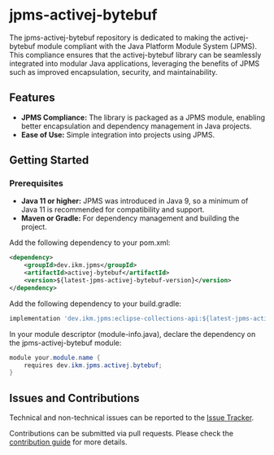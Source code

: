 # jpms-activej-bytebuf
The jpms-activej-bytebuf repository is dedicated to making the activej-bytebuf module compliant with the Java Platform Module System (JPMS). This compliance ensures that the activej-bytebuf library can be seamlessly integrated into modular Java applications, leveraging the benefits of JPMS such as improved encapsulation, security, and maintainability.

## Features

* **JPMS Compliance:** The library is packaged as a JPMS module, enabling better encapsulation and dependency management in Java projects.
* **Ease of Use:** Simple integration into projects using JPMS.

## Getting Started
### Prerequisites

* **Java 11 or higher:** JPMS was introduced in Java 9, so a minimum of Java 11 is recommended for compatibility and support.
* **Maven or Gradle:** For dependency management and building the project.

Add the following dependency to your pom.xml:
```xml
<dependency>
    <groupId>dev.ikm.jpms</groupId>
	<artifactId>activej-bytebuf</artifactId>
    <version>${latest-jpms-activej-bytebuf-version}</version>
</dependency>
```

Add the following dependency to your build.gradle:
```groovy
implementation 'dev.ikm.jpms:eclipse-collections-api:${latest-jpms-activej-bytebuf-version}'
```

In your module descriptor (module-info.java), declare the dependency on the jpms-activej-bytebuf module:

```java
module your.module.name {
    requires dev.ikm.jpms.activej.bytebuf;
}
```


## Issues and Contributions
Technical and non-technical issues can be reported to the [Issue Tracker](https://github.com/ikmdev/repo-seed/issues).

Contributions can be submitted via pull requests. Please check the [contribution guide](doc/how-to-contribute.md) for more details.